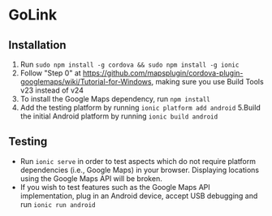 # GoLink

## Installation
1. Run `sudo npm install -g cordova && sudo npm install -g ionic`
2. Follow "Step 0" at https://github.com/mapsplugin/cordova-plugin-googlemaps/wiki/Tutorial-for-Windows, making sure you use Build Tools v23 instead of v24
3. To install the Google Maps dependency, run `npm install`
4. Add the testing platform by running `ionic platform add android`
5.Build the initial Android platform by running `ionic build android`

## Testing
- Run `ionic serve` in order to test aspects which do not require platform dependencies (i.e., Google Maps) in your browser. Displaying locations using the Google Maps API will be broken. 
- If you wish to test features such  as the Google Maps API implementation, plug in an Android device, accept USB debugging and run `ionic run android`